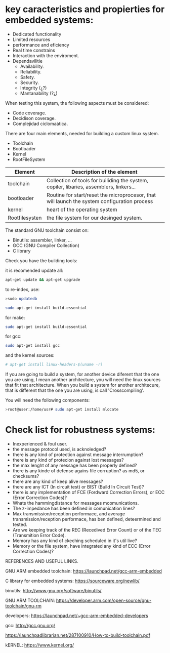 
# key caracteristics and propierties for embedded systems:

  - Dedicated functionality
  - Limited resources
  - performance and eficiency
  - Real time constrains
  - Interaction with the enviroment.
  - Dependavilitie
      - Availability.
      - Reliability.
      - Safety.
      - Security.
      - Integrity (¿?)
      - Mantanability (?¿)

 When testing this system, the following aspects must be considered:
 
 - Code coverage.
 - Decidison coverage.
 - Complejidad ciclomaática.


There are four main elements, needed for building a custom linux system.

- Toolchain
- Bootloader
- Kernel 
- RootFileSystem

| Element | Description of the element |
| --- | --- |
| toolchain | Collection of tools for builiding the system, copiler, libaries, assemblers, linkers... |
| bootloader | Routine for start/reset  the microprocesor, that will launch the system configuration process |
| kernel | heart of the operating system |
| Rootfilesysten | the file system for our desinged system. |


The standard GNU toolchain consist on:
- Binutils: assembler, linker, ...
- GCC (GNU Compiler Collection)
- C library

<!--
for custom real-time oriented systems, you will have to cosider the following
Embedded and Real-Time Systems Requierments
Cross-Development Environments: Goals and Needs 
Cross-Development Toolchain
Setting Up a Target Development Board
KBuild System
Boot loaders 
Kernel Configuration, Compilation, Booting
Device Drivers - Device Trees
Target Filesystem Packaging
Build Target Root Filesystem
Root Filesystem Choices
Need for special libraries, as could be uClibc
Network stacks
Build BusyBox 
Kernel Monitoring and Debugging
Right-Sizing
Memory Technology Devices
Compressed Filesystems
System Upgrades
Real-Time Extensions
-->

Check you have the building tools: 

it is recomended update all:

```bash
apt-get update && apt-get upgrade
```

to re-index, use:

```bash
>sudo updatedb
```


```bash
sudo apt-get install build-essential
```

for make:

```bash
sudo apt-get install build-essential
```
for gcc:

```bash
sudo apt-get install gcc
```

and the kernel sources:

```bash
# apt-get install linux-headers-$(uname -r)
```

If you are going to build a system, for another device diferent that the one you are using, I mean another architecture, you will
need the linux sources that fit that architecture. When you build a system for another architecure, that is different that the one
you are using, is call 'Crosscompiling'.

You will need the following components:

```bash
>root@user:/home/usr# sudo apt-get install mlocate 
```


# Check list for robustness systems:

 - Inexperienced & foul user.
 - the message protocol used, is acknoledged?
 - there is any kind of protection against message interrumption?
 - there is any kind of protecion against lost messages?
 - the max lenght of any message has been properly defined?
 - there is any kinde of defense agains file corruption? as  md5, or checksums?
 - there are any kind of keep alive messages?
 - there are any ICT (In circuit test) or BIST (Build In Circuit Test)?
 - there is any implementation of FCE (Fordward Correction Errors), or ECC (Error Correction Codes)?
 - Whats the hammingdistance for messages mcomunications.
 - The z-impedance has been defined in comunication lines?
 - Max transmission/reception performace, and average transmission/reception performace, has ben defined, deteermined and tested.
 - Are we keeping track of the REC (Recedived Error Count) or of the TEC (Transmition Error Code).
 - Memory has any kind of ckeching scheduled in it's util live?
 - Memory or the file system, have integrated any kind of ECC (Error Correction Codes)?

 







REFERENCES AND USEFUL LINKS.

GNU ARM embedded toolchain:  https://launchpad.net/gcc-arm-embedded

C library for embedded systems:  https://sourceware.org/newlib/

binutils:  http://www.gnu.org/software/binutils/

GNU ARM TOOLCHAIN: https://developer.arm.com/open-source/gnu-toolchain/gnu-rm

developers: https://launchpad.net/~gcc-arm-embedded-developers

gcc: http://gcc.gnu.org/

https://launchpadlibrarian.net/287100910/How-to-build-toolchain.pdf

kERNEL:  https://www.kernel.org/

